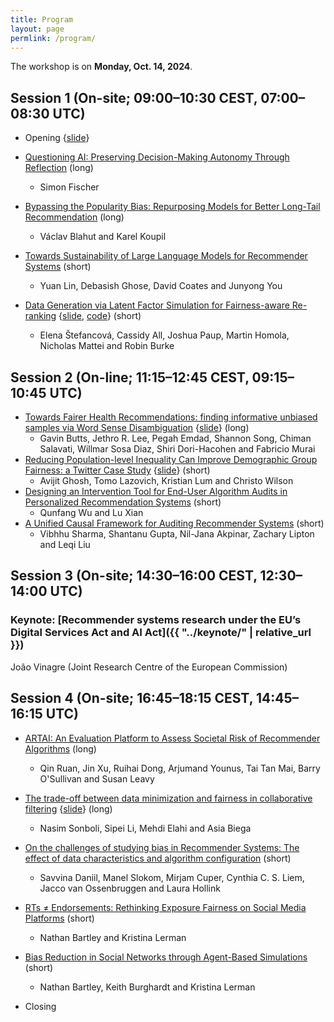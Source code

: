 ```yaml
---
title: Program
layout: page
permlink: /program/
---
```


The workshop is on **Monday, Oct. 14, 2024**.

## Session 1 (On-site; 09:00–10:30 CEST, 07:00–08:30 UTC)

* Opening {[slide](opening.pdf)}

* [Questioning AI: Preserving Decision-Making Autonomy Through Reflection](https://arxiv.org/abs/2409.10250) (long)
	* Simon Fischer
* [Bypassing the Popularity Bias: Repurposing Models for Better Long-Tail Recommendation](https://arxiv.org/abs/2410.02776) (long)
	* Václav Blahut and Karel Koupil
* [Towards Sustainability of Large Language Models for Recommender Systems](https://www.researchgate.net/publication/384104029_Towards_Sustainability_of_Large_Language_Models_for_Recommender_Systems) (short)
	* Yuan Lin, Debasish Ghose, David Coates and Junyong You
* [Data Generation via Latent Factor Simulation for Fairness-aware Re-ranking](https://arxiv.org/abs/2409.14078) {[slide](stefancova.pdf), [code](https://github.com/that-recsys-lab/lafs)} (short)
	* Elena Štefancová, Cassidy All, Joshua Paup, Martin Homola, Nicholas Mattei and Robin Burke

## Session 2 (On-line; 11:15–12:45 CEST, 09:15–10:45 UTC)

* [Towards Fairer Health Recommendations: finding informative unbiased samples via Word Sense Disambiguation](https://arxiv.org/abs/2409.07424) {[slide](emdad.pdf)} (long)
	* Gavin Butts, Jethro R. Lee, Pegah Emdad, Shannon Song, Chiman Salavati, Willmar Sosa Diaz, Shiri Dori-Hacohen and Fabricio Murai
* [Reducing Population-level Inequality Can Improve Demographic Group Fairness: a Twitter Case Study](https://arxiv.org/abs/2409.08135) {[slide](ghosh.pdf)} (short)
	* Avijit Ghosh, Tomo Lazovich, Kristian Lum and Christo Wilson
* [Designing an Intervention Tool for End-User Algorithm Audits in Personalized Recommendation Systems](https://arxiv.org/abs/2409.13176) (short)
	* Qunfang Wu and Lu Xian
* [A Unified Causal Framework for Auditing Recommender Systems](https://arxiv.org/abs/2409.13210) (short)
	* Vibhhu Sharma, Shantanu Gupta, Nil-Jana Akpinar, Zachary Lipton and Leqi Liu

## Session 3 (On-site; 14:30–16:00 CEST, 12:30–14:00 UTC)

### Keynote: [Recommender systems research under the EU’s Digital Services Act and AI Act]({{ "../keynote/" | relative_url }})

João Vinagre (Joint Research Centre of the European Commission)

## Session 4 (On-site; 16:45–18:15 CEST, 14:45–16:15 UTC)

* [ARTAI: An Evaluation Platform to Assess Societal Risk of Recommender Algorithms](http://arxiv.org/abs/2409.12396) (long)
	* Qin Ruan, Jin Xu, Ruihai Dong, Arjumand Younus, Tai Tan Mai, Barry O'Sullivan and Susan Leavy
* [The trade-off between data minimization and fairness in collaborative filtering](https://www.researchgate.net/publication/384153008_The_trade-off_between_data_minimization_and_fairness_in_collaborative_filtering) {[slide](sonboli.pdf)} (long)
	* Nasim Sonboli, Sipei Li, Mehdi Elahi and Asia Biega
* [On the challenges of studying bias in Recommender Systems: The effect of data characteristics and algorithm configuration](https://arxiv.org/abs/2409.08046) (short)
	* Savvina Daniil, Manel Slokom, Mirjam Cuper, Cynthia C. S. Liem, Jacco van Ossenbruggen and Laura Hollink
* [RTs ≠ Endorsements: Rethinking Exposure Fairness on Social Media Platforms](https://arxiv.org/abs/2409.13237) (short)
	* Nathan Bartley and Kristina Lerman
* [Bias Reduction in Social Networks through Agent-Based Simulations](https://arxiv.org/abs/2409.16558) (short)
	* Nathan Bartley, Keith Burghardt and Kristina Lerman

* Closing
